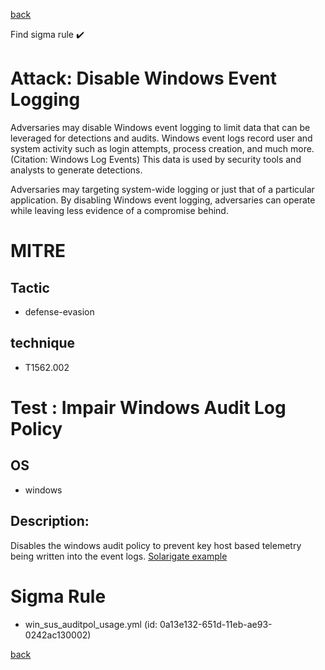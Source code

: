 
[back](../index.md)

Find sigma rule :heavy_check_mark: 

# Attack: Disable Windows Event Logging 

Adversaries may disable Windows event logging to limit data that can be leveraged for detections and audits. Windows event logs record user and system activity such as login attempts, process creation, and much more.(Citation: Windows Log Events) This data is used by security tools and analysts to generate detections.

Adversaries may targeting system-wide logging or just that of a particular application. By disabling Windows event logging, adversaries can operate while leaving less evidence of a compromise behind.

# MITRE
## Tactic
  - defense-evasion


## technique
  - T1562.002


# Test : Impair Windows Audit Log Policy
## OS
  - windows


## Description:
Disables the windows audit policy to prevent key host based telemetry being written into the event logs.
[Solarigate example](https://www.microsoft.com/security/blog/2021/01/20/deep-dive-into-the-solorigate-second-stage-activation-from-sunburst-to-teardrop-and-raindrop/)

# Sigma Rule
 - win_sus_auditpol_usage.yml (id: 0a13e132-651d-11eb-ae93-0242ac130002)



[back](../index.md)
